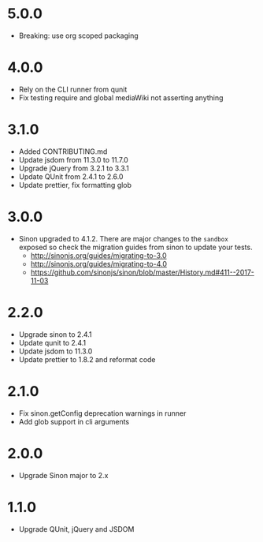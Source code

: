 # 5.0.0

* Breaking: use org scoped packaging

# 4.0.0

* Rely on the CLI runner from qunit
* Fix testing require and global mediaWiki not asserting anything

# 3.1.0

* Added CONTRIBUTING.md
* Update jsdom from 11.3.0 to 11.7.0
* Upgrade jQuery from 3.2.1 to 3.3.1
* Update QUnit from 2.4.1 to 2.6.0
* Update prettier, fix formatting glob

# 3.0.0

* Sinon upgraded to 4.1.2. There are major changes to the `sandbox` exposed so
  check the migration guides from sinon to update your tests.
  * http://sinonjs.org/guides/migrating-to-3.0
  * http://sinonjs.org/guides/migrating-to-4.0
  * https://github.com/sinonjs/sinon/blob/master/History.md#411--2017-11-03

# 2.2.0

* Upgrade sinon to 2.4.1
* Update qunit to 2.4.1
* Update jsdom to 11.3.0
* Update prettier to 1.8.2 and reformat code

# 2.1.0

* Fix sinon.getConfig deprecation warnings in runner
* Add glob support in cli arguments

# 2.0.0

* Upgrade Sinon major to 2.x

# 1.1.0

* Upgrade QUnit, jQuery and JSDOM
